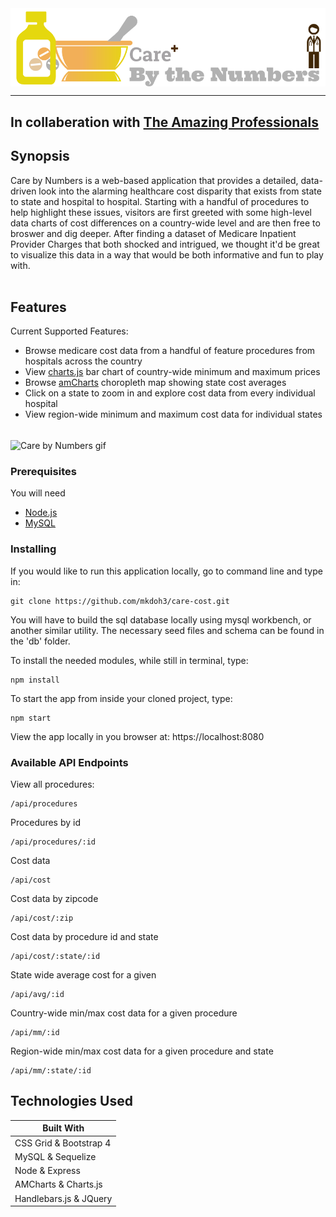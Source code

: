 
<img align="center" width="600" title="Care by Numbers logo" src="public/assets/img/med_res_logo.png">
<hr>

## In collaberation with [The Amazing Professionals](https://github.com/theamazingprofessionals/care-cost)

## Synopsis

Care by Numbers is a web-based application that provides a detailed, data-driven look into the alarming healthcare cost disparity that exists from state to state and hospital to hospital. 
  Starting with a handful of procedures to help highlight these issues, visitors are first greeted with some high-level data charts of cost differences on a country-wide level and are then free to broswer and dig deeper. 
  After finding a dataset of Medicare Inpatient Provider Charges that both shocked and intrigued, we thought it'd be great to visualize this data in a way that would be both informative and fun to play with.  
<br>

## Features

Current Supported Features:
* Browse medicare cost data from a handful of feature procedures from hospitals across the country
* View [charts.js](http://www.chartjs.org/) bar chart of country-wide minimum and maximum prices
* Browse [amCharts](https://www.amcharts.com/) choropleth map showing state cost averages
* Click on a state to zoom in and explore cost data from every individual hospital
* View region-wide minimum and maximum cost data for individual states
<br>

<img align="center" width="600" title="Care by Numbers gif" src="cbn_gif.gif">

### Prerequisites

You will need

* [Node.js](https://nodejs.org/en/)
* [MySQL](https://www.mysql.com/) 

### Installing

If you would like to run this application locally, go to command line and type in:

```
git clone https://github.com/mkdoh3/care-cost.git
```
You will have to build the sql database locally using mysql workbench, or another similar utility. The necessary seed files and schema can be found in the 'db' folder.

To install the needed modules, while still in terminal, type: 
```
npm install
```
To start the app from inside your cloned project, type:
```
npm start
```

View the app locally in you browser at: https://localhost:8080

### Available API Endpoints
View all procedures:
```
/api/procedures
```
Procedures by id
```
/api/procedures/:id
```
Cost data
```
/api/cost
```
Cost data by zipcode
```
/api/cost/:zip
```
Cost data by procedure id and state
```
/api/cost/:state/:id
```
State wide average cost for a given
```
/api/avg/:id
```
Country-wide min/max cost data for a given procedure
```
/api/mm/:id
```
Region-wide min/max cost data for a given procedure and state
```
/api/mm/:state/:id
```
## Technologies Used

| Built With   |
| ------------- |
| CSS Grid & Bootstrap 4|
| MySQL & Sequelize|
| Node & Express|
| AMCharts & Charts.js|
| Handlebars.js & JQuery|
